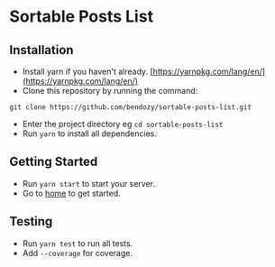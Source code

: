 # Sortable Posts List

## Installation

* Install yarn if you haven't already. [https://yarnpkg.com/lang/en/](https://yarnpkg.com/lang/en/)
* Clone this repository by running the command:

```
git clone https://github.com/bendozy/sortable-posts-list.git

```
* Enter the project directory eg `cd sortable-posts-list`
* Run `yarn` to install all dependencies.

## Getting Started

* Run `yarn start` to start your server.
* Go to [home](http://localhost:3000) to get started.

## Testing

* Run `yarn test` to run all tests.
* Add `--coverage` for coverage.
